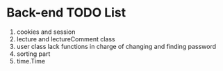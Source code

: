 #  Back-end TODO List
1. cookies and session 
2. lecture and lectureComment class
3. user class lack functions in charge of changing and finding password
4. sorting part
5. time.Time

